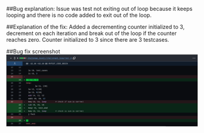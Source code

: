 ##Bug explanation: 
Issue was test not exiting out of loop because it keeps looping and there is no code added to exit out of the loop.

##Explanation of the fix:
Added a decrementing counter initialized to 3, decrement on each iteration and break out of the loop if the counter reaches zero. Counter initialized to 3 since there are 3 testcases.

##Bug fix screenshot
![Bug fix screenshot](image.png)
